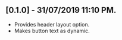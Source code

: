 ## [0.1.0] - 31/07/2019 11:10 PM.

* Provides header layout option.
* Makes button text as dynamic.
